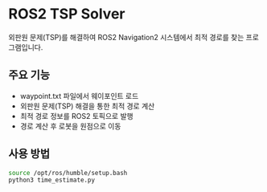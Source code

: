 # ROS2 TSP Solver

외판원 문제(TSP)를 해결하여 ROS2 Navigation2 시스템에서 최적 경로를 찾는 프로그램입니다.

## 주요 기능

- waypoint.txt 파일에서 웨이포인트 로드
- 외판원 문제(TSP) 해결을 통한 최적 경로 계산
- 최적 경로 정보를 ROS2 토픽으로 발행
- 경로 계산 후 로봇을 원점으로 이동

## 사용 방법

```bash
source /opt/ros/humble/setup.bash
python3 time_estimate.py
```

